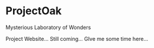 # ProjectOak
Mysterious Laboratory of Wonders

Project Website... Still coming... GIve me some time here...
